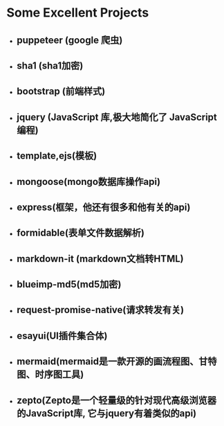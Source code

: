 # Some Excellent Projects
+ ## puppeteer (google 爬虫)
+ ## sha1 (sha1加密)
+ ## bootstrap (前端样式)
+ ## jquery (JavaScript 库,极大地简化了 JavaScript 编程)
+ ## template,ejs(模板)
+ ## mongoose(mongo数据库操作api)
+ ## express(框架，他还有很多和他有关的api)
+ ## formidable(表单文件数据解析)
+ ## markdown-it (markdown文档转HTML)
+ ## blueimp-md5(md5加密)
+ ## request-promise-native(请求转发有关) 
+ ## esayui(UI插件集合体)
+ ## mermaid(mermaid是一款开源的画流程图、甘特图、时序图工具)
+ ## zepto(Zepto是一个轻量级的针对现代高级浏览器的JavaScript库, 它与jquery有着类似的api)
